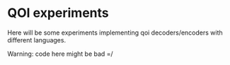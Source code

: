 # QOI experiments

Here will be some experiments implementing qoi decoders/encoders with different languages.

Warning: code here might be bad =/
